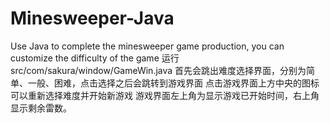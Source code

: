 # Minesweeper-Java
Use Java to complete the minesweeper game production, you can customize the difficulty of the game
运行 src/com/sakura/window/GameWin.java
首先会跳出难度选择界面，分别为简单、一般、困难，点击选择之后会跳转到游戏界面
点击游戏界面上方中央的图标可以重新选择难度并开始新游戏
游戏界面左上角为显示游戏已开始时间，右上角显示剩余雷数。
